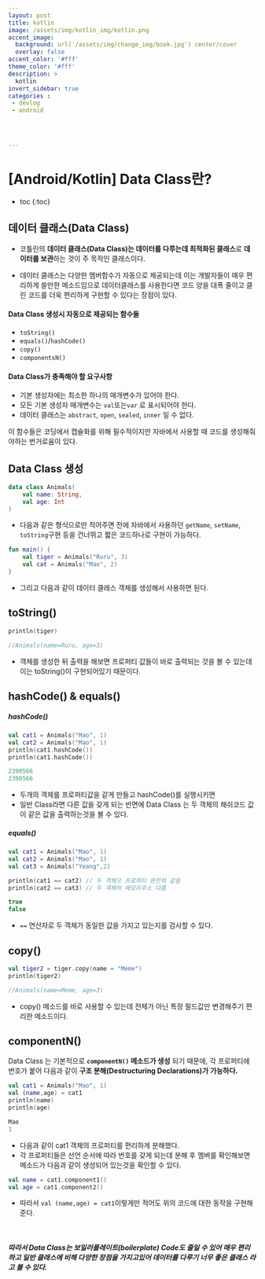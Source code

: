 ```yaml
---
layout: post
title: kotlin
image: /assets/img/kotlin_img/kotlin.png
accent_image: 
  background: url('/assets/img/change_img/book.jpg') center/cover
  overlay: false
accent_color: '#fff'
theme_color: '#fff'
description: >
  kotlin
invert_sidebar: true
categories :
 - devlog	
 - android




---
```


# [Android/Kotlin] Data Class란?



* toc
{:toc}


## **데이터 클래스(Data Class)**

- 코틀린의 **데이터 클래스(Data Class)는 데이터를 다루는데 최적화된 클래스**로 **데이터를 보관**하는 것이 주 목적인 클래스이다. 

- 데이터 클래스는 다양한 멤버함수가 자동으로 제공되는데 이는 개발자들이 매우 편리하게 쓸만한 메소드임으로 데이터클래스를 사용한다면 코드 양을 대폭 줄이고 클린 코드를 더욱 편리하게 구현할 수 있다는 장점이 있다.

#### Data Class 생성시 자동으로 제공되는 함수들

- `toString()`
- `equals()`/`hashCode()`
- `copy()`
- `componentsN()`

#### Data Class가 충족해야 할 요구사항

- 기본 생성자에는 최소한 하나의 매개변수가 있어야 한다.
- 모든 기본 생성자 매개변수는 `val`또는`var` 로 표시되어야 한다.
- 데이터 클래스는 `abstract`, `open`, `sealed`, `inner` 일 수 없다.

이 함수들은 코딩에서 캡슐화를 위해 필수적이지만 자바에서 사용할 때 코드를 생성해줘야하는 번거로움이 있다.



## Data Class 생성

```kotlin
data class Animals(
    val name: String,
    val age: Int
)
```

- 다음과 같은 형식으로만 적어주면 전에 자바에서 사용하던 `getName`, `setName`, `toString`구현 등을 건너뛰고 짧은 코드하나로 구현이 가능하다.

```kotlin
fun main() {
    val tiger = Animals("Ruru", 3)
    val cat = Animals("Mao", 2)
}
```

- 그리고 다음과 같이 데이터 클래스 객체를 생성해서 사용하면 된다.



## toString()

```kotlin
println(tiger)
```

```kotlin
//Animals(name=Ruru, age=3)
```



- 객체를 생성한 뒤 출력을 해보면 프로퍼티 값들이 바로 출력되는 것을 볼 수 있는데 이는 toString()이 구현되어있기 때문이다.



## hashCode() & equals()

##### hashCode()

```kotlin
val cat1 = Animals("Mao", 1)
val cat2 = Animals("Mao", 1)
println(cat1.hashCode())
println(cat1.hashCode())
```

```kotlin
2390566
2390566
```

- 두개의 객체를 프로퍼티값을 같게 만들고 hashCode()를 실행시키면  
- 일반 Class라면 다른 값을 갖게 되는 반면에  Data Class 는 두 객체의 해쉬코드 값이 같은 값을 출력하는것을 볼 수 있다.

##### equals()

```kotlin
val cat1 = Animals("Mao", 1)
val cat2 = Animals("Mao", 1)
val cat3 = Animals("Yeang",2)

println(cat1 == cat2) // 두 객체으 프로퍼티 완전히 같음
println(cat2 == cat3) // 두 객체의 메모리주소 다름

```

```kotlin
true
false
```

- `==` 연산자로 두 객체가 동일한 값을 가지고 있는지를 검사할 수 있다.



## copy()

```kotlin
val tiger2 = tiger.copy(name = "Meme")
println(tiger2)
```

```kotlin
//Animals(name=Meme, age=3)
```

- copy() 메소드를 바로 사용할 수 있는데 전체가 아닌 특정 필드값만 변경해주기 편리한 메소드이다.



## componentN()

Data Class 는 기본적으로 **`componentN()` 메소드가 생성** 되기 때문에, 각 프로퍼티에 번호가 붙어 다음과 같이 **구조 분해(Destructuring Declarations)가 가능하다.** 

```kotlin
val cat1 = Animals("Mao", 1)
val (name,age) = cat1
println(name)
println(age)
```

```kotlin
Mao
1
```

- 다음과 같이 cat1 객체의 프로퍼티를 편리하게 분해했다.
- 각 프로퍼티들은 선언 순서에 따라 번호를 갖게 되는데 분해 후 멤버를 확인해보면 메소드가 다음과 같이 생성되어 있는것을 확인할 수 있다.

```kotlin
val name = cat1.component1()
val age = cat1.component2()
```

- 따라서 `val (name,age) = cat1`이렇게만 적어도 위의 코드에 대한 동작을 구현해준다.



<br/>



##### 따라서 Data Class는  보일러플레이트(boilerplate) Code도 줄일 수 있어 매우 편리하고 일반 클래스에 비해 다양한 장점을 가지고있어 데이터를 다루기 너무 좋은 클래스 라고 볼 수 있다.
